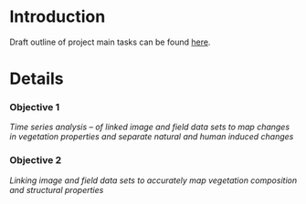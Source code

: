 # Introduction #

Draft outline of project main tasks can be found [here](https://understanding-australias-changing-ecosystems.googlecode.com/hg/doc/draftProjectPlan.pdf).


# Details #


### Objective 1 ###
_Time series analysis – of linked image and field data sets to map changes in vegetation properties and separate natural and human induced changes_


### Objective 2 ###
_Linking image and field data sets to accurately map vegetation composition and structural properties_